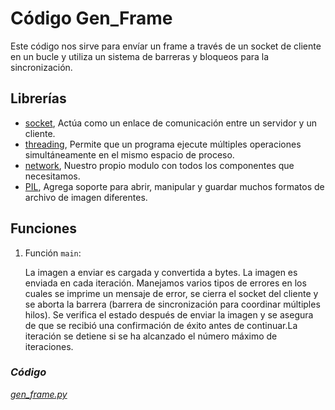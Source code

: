 # Código Gen_Frame

Este código nos sirve para envíar un frame a través de un socket de cliente en un bucle y utiliza un sistema de barreras y bloqueos para la sincronización.



## Librerías

*   [socket](../librerias/Librería_Socket.md), Actúa como un enlace de comunicación entre un servidor y un cliente.
*   [threading](../librerias/Librería_Thread.md), Permite que un programa ejecute múltiples operaciones simultáneamente en el mismo espacio de proceso.
*   [network](../../../network/functions.py), Nuestro propio modulo con todos los componentes que necesitamos.
*   [PIL](../librerias/Librería_PIL.md), Agrega soporte para abrir, manipular y guardar muchos formatos de archivo de imagen diferentes.



## Funciones

1.  Función `main`:

    La imagen a enviar es cargada y convertida a bytes. La imagen es enviada en cada iteración. Manejamos varios tipos de errores en los cuales se imprime un mensaje de error, se cierra el socket del cliente y se aborta la barrera (barrera de sincronización para coordinar múltiples hilos). Se verifica el estado después de enviar la imagen y se asegura de que se recibió una confirmación de éxito antes de continuar.La iteración se detiene si se ha alcanzado el número máximo de iteraciones.



### *Código*

[*gen_frame.py*](../../../server/comp_threads/gen_frame.py)